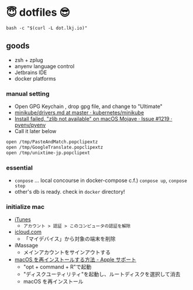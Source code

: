 :innocent: dotfiles :sunglasses:
========

```
bash -c "$(curl -L dot.lkj.io)"
```

## goods

- zsh + zplug
- anyenv language control
- Jetbrains IDE
- docker platforms

### manual setting

- Open GPG Keychain , drop gpg file, and change to "Ultimate"
- [minikube/drivers\.md at master · kubernetes/minikube](https://github.com/kubernetes/minikube/blob/master/docs/drivers.md#hyperkit-driver)
- [Install failed, "zlib not available" on macOS Mojave · Issue \#1219 · pyenv/pyenv](https://github.com/pyenv/pyenv/issues/1219)
- Call it later below

```sh
open /tmp/PasteAndMatch.popclipextz
open /tmp/GoogleTranslate.popclipextz
open /tmp/unixtime-jp.popclipext
```

### essential

- `conpose` ... local concourse in docker-compose c.f.) `conpose up`, `conpose stop`
- other's db is ready. check in `docker` directory!

### initialize mac
- [iTunes](https://support.apple.com/ja-jp/HT204385)
  - `アカウント > 認証 > このコンピュータの認証を解除`
- [icloud.com](https://www.icloud.com/#settings)
  - 「マイデバイス」から対象の端末を削除
- iMassage
  - メインアカウントをサインアウトする
- [macOS を再インストールする方法 \- Apple サポート](https://support.apple.com/ja-jp/HT204904)
  - "opt + command + R"で起動
  - "ディスクユーティリティ"を起動し、ルートディスクを選択して消去
  - macOS を再インストール
